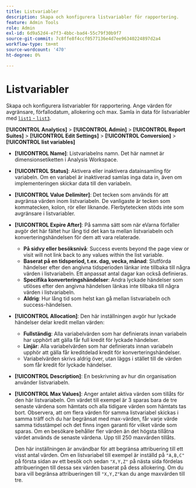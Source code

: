 ```yaml
---
title: Listvariabler
description: Skapa och konfigurera listvariabler för rapportering.
feature: Admin Tools
role: Admin
exl-id: 6d9a52d4-e7f3-4bbc-bad4-55c79f30b9f7
source-git-commit: 7c8ffe8f4ccf0577136e4d7ee96340224897d2a4
workflow-type: tm+mt
source-wordcount: '470'
ht-degree: 0%

---
```


# Listvariabler

Skapa och konfigurera listvariabler för rapportering. Ange värden för avgränsare, förfallodatum, allokering och max. Samla in data för listvariabler med [`list1` - `list3`](/help/implement/vars/page-vars/list.md).

**[!UICONTROL Analytics]** > **[!UICONTROL Admin]** > **[!UICONTROL Report Suites]** > **[!UICONTROL Edit Settings]** > **[!UICONTROL Conversion]** > **[!UICONTROL list variables]**

* **[!UICONTROL Name]**: Listvariabelns namn. Det här namnet är dimensionsetiketten i Analysis Workspace.

* **[!UICONTROL Status]**: Aktivera eller inaktivera datainsamling för variabeln. Om en variabel är inaktiverad samlas inga data in, även om implementeringen skickar data till den variabeln.

* **[!UICONTROL Value Delimiter]**: Det tecken som används för att avgränsa värden inom listvariabeln. De vanligaste är tecken som kommatecken, kolon, rör eller liknande. Flerbytetecken stöds inte som avgränsare i listvariabler.

* **[!UICONTROL Expire After]**: På samma sätt som när eVarna förfaller avgör det här fältet hur lång tid det kan ta mellan listvariabeln och konverteringshändelsen för dem att vara relaterade.
   * **På sidvy eller besöksnivå**: Success events beyond the page view or visit will not link back to any values within the list variable.
   * **Baserat på en tidsperiod, t.ex. dag, vecka, månad**: Slutförda händelser efter den angivna tidsperioden länkar inte tillbaka till några värden i listvariabeln. Ett anpassat antal dagar kan också definieras.
   * **Specifika konverteringshändelser**: Andra lyckade händelser som utlöses efter den angivna händelsen länkas inte tillbaka till några värden i listvariabeln.
   * **Aldrig**: Hur lång tid som helst kan gå mellan listvariabeln och success-händelsen.

* **[!UICONTROL Allocation]**: Den här inställningen avgör hur lyckade händelser delar kredit mellan värden:
   * **Fullständig**: Alla variabelvärden som har definierats innan variabeln har upphört att gälla får full kredit för lyckade händelser.
   * **Linjär**: Alla variabelvärden som har definierats innan variabeln upphör att gälla får kreditdelad kredit för konverteringshändelser.
   * Variabelvärden skrivs aldrig över, utan läggs i stället till de värden som får kredit för lyckade händelser.

* **[!UICONTROL Description]**: En beskrivning av hur din organisation använder listvariabeln.

* **[!UICONTROL Max Values]**: Anger antalet aktiva värden som tillåts för den här listvariabeln. Om värdet till exempel är 3 sparas bara de tre senaste värdena som hämtats och alla tidigare värden som hämtats tas bort. Observera, att om flera värden för samma listvariabel skickas i samma träff och du har begränsat med max-värden, får varje värde samma tidsstämpel och det finns ingen garanti för vilket värde som sparas. Om en besökare behåller fler värden än det högsta tillåtna värdet används de senaste värdena. Upp till 250 maxvärden tillåts.

  Den här inställningen är användbar för att begränsa attribuering till ett visst antal värden. Om en listvariabel till exempel är inställd på `"A,B,C"` på första sidan av ett besök och sedan `"X,Y,Z"` på nästa sida fördelas attribueringen till dessa sex värden baserat på dess allokering. Om du bara vill begränsa attribueringen till `"X,Y,Z"`kan du ange maxvärden till tre.
